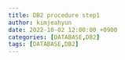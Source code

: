 ```yaml
---
title: DB2 procedure step1
author: kimjeahyun
date: 2022-10-02 12:00:00 +0900
categories: [DATABASE,DB2]
tags: [DATABASE,DB2]
---
```


